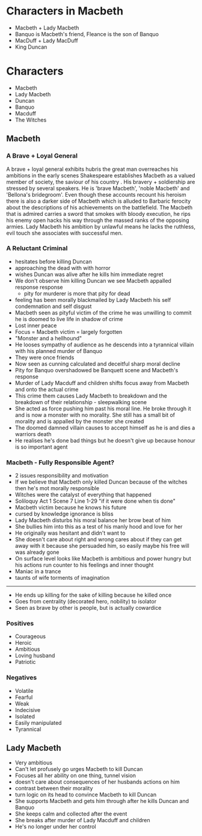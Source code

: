 # Characters in Macbeth

- Macbeth + Lady Macbeth 
- Banquo is Macbeth's friend, Fleance is the son of Banquo
- MacDuff + Lady MacDuff
- King Duncan

# Characters

- Macbeth
- Lady Macbeth
- Duncan
- Banquo
- Macduff
- The Witches

## Macbeth

### A Brave + Loyal General

A brave + loyal general exhibits hubris the great man overreaches his ambitions in the early scenes Shakespeare establishes Macbeth as a valued member of society, the saviour of his country . His bravery + soldiership are stressed by several speakers. He is 'brave Macbeth', 'noble Macbeth' and 'Bellona's bridegroom'. Even though these accounts recount his heroism there is also a darker side of Macbeth which is alluded to Barbaric ferocity about the descriptions of his achievements on the battlefield. The Macbeth that is admired carries a sword that smokes with bloody execution, he rips his enemy open hacks his way through the massed ranks of the opposing armies. Lady Macbeth his ambition by unlawful means he lacks the ruthless, evil touch she associates with successful men. 

### A Reluctant Criminal

- hesitates before killing Duncan
- approaching the dead with with horror
- wishes Duncan was alive after he kills him immediate regret
- We don't observe him killing Duncan we see Macbeth appalled response response
  - pity for murderer is more that pity for dead
- feeling has been morally blackmailed by Lady Macbeth his self condemnation and self disgust
- Macbeth seen as pityful victim of the crime he was unwilling to commit he is doomed to live life in shadow of crime
- Lost inner peace
- Focus = Macbeth victim = largely forgotten
- "Monster and a hellhound"
- He looses sympathy of audience as he descends into a tyrannical villain with his planned murder of Banquo
- They were once friends
- Now seen as cunning calculated and deceitful sharp moral decline
- Pity for Banquo overshadowed be Banquett scene and Macbeth's response
- Murder of Lady Macduff and children shifts focus away from Macbeth and onto the actual crime
- This crime them causes Lady Macbeth to breakdown and the breakdown of their relationship - sleepwalking scene
- She acted as force pushing him past his moral line. He broke through it and is now a monster with no morality. She still has a small bit of morality and is appalled by the monster she created
- The doomed damned villain causes to accept himself as he is and dies a warriors death
- He realises he's done bad things but he doesn't give up because honour is so important agent

### Macbeth - Fully Responsible Agent?

- 2 issues responsibility and motivation
- If we believe that Macbeth only killed Duncan because of the witches then he's mot morally responsible
- Witches were the catalyst of everything that happened
- Soliloquy Act 1 Scene 7 Line 1-29 "if it were done when tis done"
- Macbeth victim because he knows his future
- cursed by knowledge ignorance is bliss
- Lady Macbeth disturbs his moral balance her brow beat of him
- She bullies him into this as a test of his manly hood and love for her
- He originally was hesitant and didn't want to
- She doesn't care about right and wrong cares about if they can get away with it because she persuaded him, so easily maybe his free will was already gone
- On surface level looks like Macbeth is ambitious and power hungry but his actions run counter to his feelings and inner thought
- Maniac in a trance
- taunts of wife torments of imagination

---

- He ends up killing for the sake of killing because he killed once
- Goes from centrality (decorated hero, nobility) to isolator
- Seen as brave by other is people, but is actually cowardice

### Positives

- Courageous
- Heroic
- Ambitious
- Loving husband
- Patriotic

### Negatives

- Volatile
- Fearful
- Weak
- Indecisive
- Isolated
- Easily manipulated
- Tyrannical

## Lady Macbeth

- Very ambitious
- Can't let profusely go urges Macbeth to kill Duncan
- Focuses all her ability on one thing, tunnel vision
- doesn't care about consequences of her husbands actions on him
- contrast between their morality
- turn logic on its head to convince Macbeth to kill Duncan
- She supports Macbeth and gets him through after he kills Duncan and Banquo
- She keeps calm and collected after the event
- She breaks after murder of Lady Macduff and children
- He's no longer under her control
